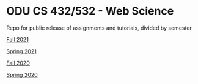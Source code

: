 # ODU CS 432/532 - Web Science 
Repo for public release of assignments and tutorials, divided by semester

[Fall 2021](fall21/README.md)

[Spring 2021](spr21/README.md)

[Fall 2020](fall20/README.md)

[Spring 2020](spr20/README.md)
